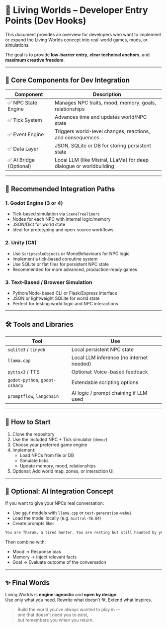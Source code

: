 # 🧩 Living Worlds – Developer Entry Points (Dev Hooks)

This document provides an overview for developers who want to implement or expand the Living Worlds concept into real-world games, mods, or simulations.

The goal is to provide **low-barrier entry**, **clear technical anchors**, and **maximum creative freedom**.

---

## 🧱 Core Components for Dev Integration

| Component | Description |
|-----------|-------------|
| ✅ NPC State Engine | Manages NPC traits, mood, memory, goals, relationships |
| ✅ Tick System | Advances time and updates world/NPC state |
| ✅ Event Engine | Triggers world-level changes, reactions, and consequences |
| ✅ Data Layer | JSON, SQLite or DB for storing persistent state |
| ✅ AI Bridge (Optional) | Local LLM (like Mistral, LLaMa) for deep dialogue or worldbuilding |

---

## 🚀 Recommended Integration Paths

### 1. Godot Engine (3 or 4)
- Tick-based simulation via `SceneTreeTimers`
- Nodes for each NPC with internal logic/memory
- JSON/Dict for world state
- Ideal for prototyping and open-source workflows

### 2. Unity (C#)
- Use `ScriptableObjects` or MonoBehaviours for NPC logic
- Implement a tick-based coroutine system
- Use SQLite or flat files for persistent NPC state
- Recommended for more advanced, production-ready games

### 3. Text-Based / Browser Simulation
- Python/Node-based CLI or Flask/Express interface
- JSON or lightweight SQLite for world state
- Perfect for testing world logic and NPC interactions

---

## 🛠 Tools and Libraries

| Tool | Use |
|------|-----|
| `sqlite3` / `tinydb` | Local persistent NPC state |
| `llama.cpp` | Local LLM inference (no internet needed) |
| `pyttsx3` / TTS | Optional: Voice-based feedback |
| `godot-python`, `godot-csharp` | Extendable scripting options |
| `promptflow`, `langchain` | AI logic / prompt chaining if LLM used |

---

## 🧪 How to Start

1. Clone the repository  
2. Use the included NPC + Tick simulator (`demo/`)  
3. Choose your preferred game engine  
4. Implement:
   - Load NPCs from file or DB
   - Simulate ticks
   - Update memory, mood, relationships
5. Optional: Add world map, zones, or interaction UI

---

## 🧠 Optional: AI Integration Concept

If you want to give your NPCs real conversation:

- Use `gguf` models with `llama.cpp` or `text-generation-webui`
- Load the model locally (e.g. `mistral-7B.Q4`)
- Create prompts like:

```txt
You are Tharam, a tired hunter. You are resting but still haunted by your past. Mira just arrived at your cabin.
```

Then combine with:
- Mood → Response bias
- Memory → Inject relevant facts
- Goal → Evaluate outcome of the conversation

---

## ✨ Final Words

Living Worlds is **engine-agnostic** and **open by design**.  
Use only what you need. Rewrite what doesn’t fit. Extend what inspires.

> Build the world you’ve always wanted to play in —  
> one that doesn’t need you to exist,  
> but remembers you when you return.
